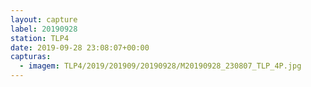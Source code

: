 ```yaml
---
layout: capture
label: 20190928
station: TLP4
date: 2019-09-28 23:08:07+00:00
capturas:
  - imagem: TLP4/2019/201909/20190928/M20190928_230807_TLP_4P.jpg
---
```

